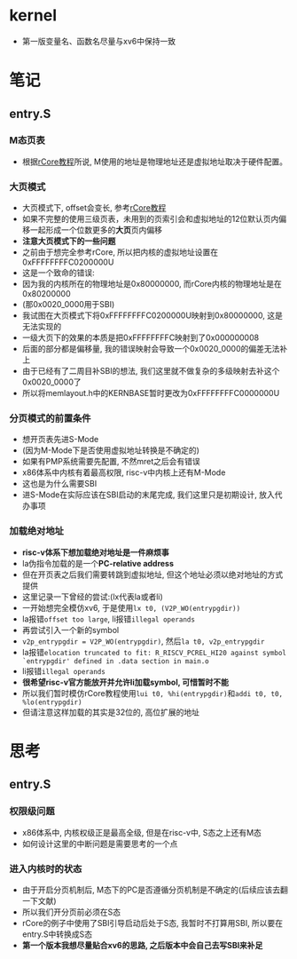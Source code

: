 # kernel
- 第一版变量名、函数名尽量与xv6中保持一致

# 笔记

## entry.S

### M态页表
- 根据[rCore教程](https://rcore-os.github.io/rCore-Tutorial-Book-v3/chapter4/3sv39-implementation-1.html)所说, M使用的地址是物理地址还是虚拟地址取决于硬件配置。

### 大页模式
- 大页模式下, offset会变长, 参考[rCore教程](https://rcore-os.github.io/rCore-Tutorial-Book-v3/chapter4/3sv39-implementation-1.html)
- 如果不完整的使用三级页表，未用到的页索引会和虚拟地址的12位默认页内偏移一起形成一个位数更多的**大页**页内偏移
- **注意大页模式下的一些问题**
- 之前由于想完全参考rCore, 所以把内核的虚拟地址设置在0xFFFFFFFFC0200000U
- 这是一个致命的错误:
- 因为我的内核所在的物理地址是0x80000000, 而rCore内核的物理地址是在0x80200000
- (那0x0020_0000用于SBI)
- 我试图在大页模式下将0xFFFFFFFFC0200000U映射到0x80000000, 这是无法实现的
- 一级大页下的效果的本质是把0xFFFFFFFFC映射到了0x000000008
- 后面的部分都是偏移量, 我的错误映射会导致一个0x0020_0000的偏差无法补上
- 由于已经有了二周目补SBI的想法, 我们这里就不做复杂的多级映射去补这个0x0020_0000了
- 所以将memlayout.h中的KERNBASE暂时更改为0xFFFFFFFFC0000000U

### 分页模式的前置条件
- 想开页表先进S-Mode
- (因为M-Mode下是否使用虚拟地址转换是不确定的)
- 如果有PMP系统需要先配置, 不然mret之后会有错误
- x86体系中内核有着最高权限, risc-v中内核上还有M-Mode
- 这也是为什么需要SBI
- 进S-Mode在实际应该在SBI启动的末尾完成, 我们这里只是初期设计, 放入代办事项

### 加载绝对地址
- **risc-v体系下想加载绝对地址是一件麻烦事**
- la伪指令加载的是一个**PC-relative address**
- 但在开页表之后我们需要转跳到虚拟地址, 但这个地址必须以绝对地址的方式提供
- 这里记录一下曾经的尝试:(lx代表la或者li)
- 一开始想完全模仿xv6, 于是使用```lx t0, (V2P_WO(entrypgdir))```
- la报错`offset too large`, li报错`illegal operands`
- 再尝试引入一个新的symbol
- `v2p_entrypgdir = V2P_WO(entrypgdir)`, 然后`la t0, v2p_entrypgdir`
- la报错```elocation truncated to fit: R_RISCV_PCREL_HI20 against symbol `entrypgdir' defined in .data section in main.o```
- li报错`illegal operands`
- **很希望risc-v官方能放开并允许li加载symbol, 可惜暂时不能**
- 所以我们暂时模仿rCore教程使用`lui t0, %hi(entrypgdir)`和`addi t0, t0, %lo(entrypgdir)`
- 但请注意这样加载的其实是32位的, 高位扩展的地址

# 思考

## entry.S

### 权限级问题
- x86体系中, 内核权级正是最高全级, 但是在risc-v中, S态之上还有M态
- 如何设计这里的中断问题是需要思考的一个点

### 进入内核时的状态
- 由于开启分页机制后, M态下的PC是否遵循分页机制是不确定的(后续应该去翻一下文献)
- 所以我们开分页前必须在S态
- rCore的例子中使用了SBI引导启动后处于S态, 我暂时不打算用SBI, 所以要在entry.S中转换成S态
- **第一个版本我想尽量贴合xv6的思路, 之后版本中会自己去写SBI来补足**

